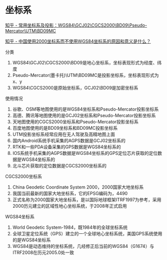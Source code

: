 # 坐标系

[知乎 - 常用坐标系及投影：WGS84\GCJ02\CGCS2000\BD09\Pseudo-Mercator\UTM\BD09MC](https://zhuanlan.zhihu.com/p/363528840)

[知乎 - 中国使用2000坐标系而不使用WGS84坐标系的原因和意义是什么？](https://www.zhihu.com/question/35775670)


分类
1. WGS84\GCJ02\CGCS2000\BD09是地心坐标系，坐标表现形式为经度、纬度
2. Pseudo-Mercator(墨卡托)\UTM\BD09MC是投影坐标系，坐标表现形式为x、y
3. WGS84\CGCS2000是原始坐标系，GCJ02\BD09是加密坐标系

使用情况
1. 谷歌、OSM等地图使用的是WGS84坐标系和Pseudo-Mercator投影坐标系
2. 高德、腾讯等地图使用的是GCJ02坐标系和Pseudo-Mercator投影坐标系
3. 天地图使用的CGCS2000坐标系和Pseudo-Mercator投影坐标系
4. 百度地图使用的是BD09坐标系和BD09MC投影坐标系
5. UTM投影坐标系经常应用在无人驾驶及高精地图上面
6. 国内Android系统手机采集的AGPS数据是GCJ02坐标系的
7. RTK和一些PDA设备采集的GPS数据是WGS84坐标系的
8. IOS系统手机采集的AGPS数据是WGS84坐标系的GPS定位芯片获取的定位数据是WGS84坐标系的
9. 北斗芯片获取的定位数据是CGCS2000坐标系的

CGCS2000坐标系
1. China Geodetic Coordinate System 2000，2000国家大地坐标系
2. 我国当前最新的国家大地坐标系，它的EPSG编码为，4490
3. 正式名称为2000国家大地坐标系，是以国际地球框架ITRF1997为参考，采用2000历元建立的区域性地心坐标系统，于2008年正式启用

WGS84坐标系
1. World Geodetic System-1984，既1984年的全球坐标系统
2. 全球卫星定位系统（GPS）建立的一个全球地心坐标系统，美国GPS系统使用的是WGS84坐标系
3. WGS84是动态维持的坐标系统，几经修正后当前的WGS84（G1674）与ITRF2008在历元2005.0处一致

